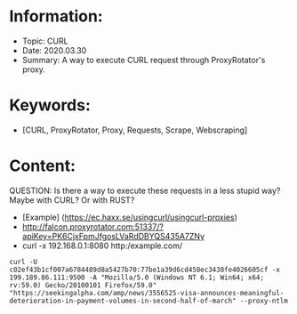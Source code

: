 


# Information:
* Topic: CURL
* Date: 2020.03.30
* Summary: A way to execute CURL request through ProxyRotator's proxy. 

# Keywords:
* [CURL, ProxyRotator, Proxy, Requests, Scrape, Webscraping]

# Content:

QUESTION: Is there a way to execute these requests in a less stupid way?  Maybe with CURL?
Or with RUST?
* [Example] (https://ec.haxx.se/usingcurl/usingcurl-proxies)
* http://falcon.proxyrotator.com:51337/?apiKey=PK6CjxFpmJfgosLVaRdDBYQS435A7ZNy
* curl -x 192.168.0.1:8080 http:/example.com/
``` EXAMPLE
curl -U c02ef43b1cf007a6784489d8a5427b70:77be1a39d6cd458ec3438fe4026605cf -x 199.189.86.111:9500 -A "Mozilla/5.0 (Windows NT 6.1; Win64; x64; rv:59.0) Gecko/20100101 Firefox/59.0" "https://seekingalpha.com/amp/news/3556525-visa-announces-meaningful-deterioration-in-payment-volumes-in-second-half-of-march" --proxy-ntlm 

```
